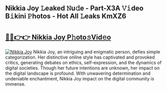 ## Nikkia Joy 𝙻eaked 𝙽u𝚍e - Part-X3A 𝚅𝚒deo B𝚒kini 𝙿hotos - Hot All 𝙻eaks KmXZ6

# <h2><a href="http://ld13xq.urlbe.top/?page=Nikkia+Joy">🔗🔗👉👉 Nikkia Joy P𝚑oto𝚜Vid𝚎o</a></h2>

[![Nikkia Joy](https://i.imgur.com/eBuTRDB.gif)](http://ld13xq.urlbe.top/?page=Nikkia+Joy)
Nikkia Joy, an intriguing and enigmatic person, defies simple categorization. Her distinctive online style has captivated and provoked critics, generating debates on ethics, self-expression, and the dynamics of digital societies. Though her future intentions are unknown, her impact on the digital landscape is profound. With unwavering determination and undeniable enchantment, Nikkia Joy impact on the digital community is immense.
